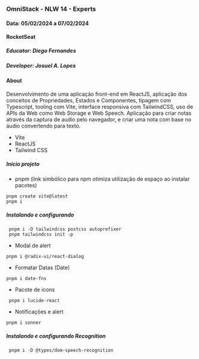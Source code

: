 ### OmniStack - NLW 14 - Experts

#### Data: 05/02/2024 a 07/02/2024

#### RocketSeat

##### Educator: Diego Fernandes

##### Developer: Josuel A. Lopes

#### About

Desenvolvimento de uma aplicação front-end em ReactJS, aplicação dos conceitos de Propriedades, Estados e Componentes, tipagem com Typescript, tooling com Vite, interface responsiva com TailwindCSS, uso de APIs da Web como Web Storage e Web Speech.
Aplicação para criar notas através da captura de audio pelo navegador, e criar uma nota com base no áudio convertendo para texto.

- Vite
- ReactJS
- Tailwind CSS

##### Inicio projeto

- pnpm (link simbólico para npm otimiza utilização de espaço ao instalar pacotes)

```
pnpm create vite@latest
pnpm i

```

##### Instalando e configurando

```
 pnpm i -D tailwindcss postcss autoprefixer
 pnpm tailwindcss init -p
```

- Modal de alert

```
pnpm i @radix-ui/react-dialog
```

- Formatar Datas (Date)

```
pnpm i date-fns
```

- Pacote de icons

```
 pnpm i lucide-react

```

- Notificações e alert

```
pnpm i sonner
```

##### Instalando e configurando Recognition

```
 pnpm i -D @types/dom-speech-recognition

```
